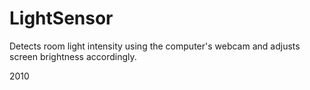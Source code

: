 LightSensor
===========

Detects room light intensity using the computer's webcam and adjusts screen brightness accordingly.

2010
